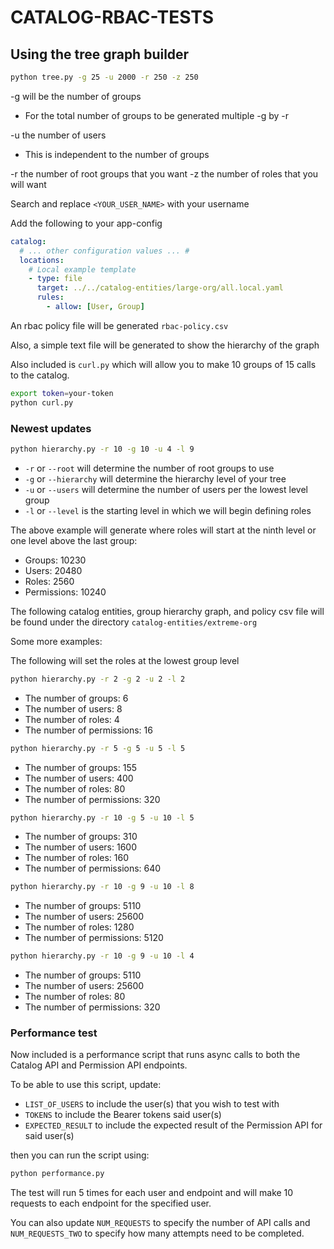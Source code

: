 # CATALOG-RBAC-TESTS

## Using the tree graph builder

```bash
python tree.py -g 25 -u 2000 -r 250 -z 250
```

-g will be the number of groups

- For the total number of groups to be generated multiple -g by -r

-u the number of users

- This is independent to the number of groups

-r the number of root groups that you want
-z the number of roles that you will want

Search and replace `<YOUR_USER_NAME>` with your username

Add the following to your app-config

```YAML
catalog:
  # ... other configuration values ... #
  locations:
    # Local example template
    - type: file
      target: ../../catalog-entities/large-org/all.local.yaml
      rules:
        - allow: [User, Group]
```

An rbac policy file will be generated `rbac-policy.csv`

Also, a simple text file will be generated to show the hierarchy of the graph

Also included is `curl.py` which will allow you to make 10 groups of 15 calls to the catalog.

```bash
export token=your-token
python curl.py
```

### Newest updates

```bash
python hierarchy.py -r 10 -g 10 -u 4 -l 9
```

- `-r` or `--root` will determine the number of root groups to use
- `-g` or `--hierarchy` will determine the hierarchy level of your tree
- `-u` or `--users` will determine the number of users per the lowest level group
- `-l` or `--level` is the starting level in which we will begin defining roles

The above example will generate where roles will start at the ninth level or one level above the last group:

- Groups: 10230
- Users: 20480
- Roles: 2560
- Permissions: 10240

The following catalog entities, group hierarchy graph, and policy csv file will be found under the directory `catalog-entities/extreme-org`

Some more examples:

The following will set the roles at the lowest group level

```bash
python hierarchy.py -r 2 -g 2 -u 2 -l 2
```

- The number of groups: 6
- The number of users: 8
- The number of roles: 4
- The number of permissions: 16

```bash
python hierarchy.py -r 5 -g 5 -u 5 -l 5
```

- The number of groups: 155
- The number of users: 400
- The number of roles: 80
- The number of permissions: 320

```bash
python hierarchy.py -r 10 -g 5 -u 10 -l 5
```

- The number of groups: 310
- The number of users: 1600
- The number of roles: 160
- The number of permissions: 640

```bash
python hierarchy.py -r 10 -g 9 -u 10 -l 8
```

- The number of groups: 5110
- The number of users: 25600
- The number of roles: 1280
- The number of permissions: 5120

```bash
python hierarchy.py -r 10 -g 9 -u 10 -l 4
```

- The number of groups: 5110
- The number of users: 25600
- The number of roles: 80
- The number of permissions: 320

### Performance test

Now included is a performance script that runs async calls to both the Catalog API and Permission API endpoints.

To be able to use this script, update:

- `LIST_OF_USERS` to include the user(s) that you wish to test with
- `TOKENS` to include the Bearer tokens said user(s)
- `EXPECTED_RESULT` to include the expected result of the Permission API for said user(s)

then you can run the script using:

```bash
python performance.py
```

The test will run 5 times for each user and endpoint and will make 10 requests to each endpoint for the specified user.

You can also update `NUM_REQUESTS` to specify the number of API calls and `NUM_REQUESTS_TWO` to specify how many attempts need to be completed.
